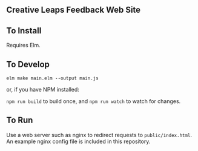## Creative Leaps Feedback Web Site

## To Install

Requires Elm.


## To Develop

`elm make main.elm --output main.js`

or, if you have NPM installed:

`npm run build` to build once, and `npm run watch` to watch for changes.


## To Run

Use a web server such as nginx to redirect requests to `public/index.html`. An example nginx config file is included in this repository. 
